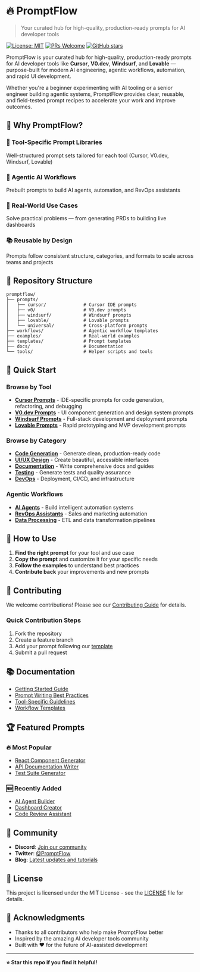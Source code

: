 # 🔥 PromptFlow

> Your curated hub for high-quality, production-ready prompts for AI developer tools

[![License: MIT](https://img.shields.io/badge/License-MIT-yellow.svg)](https://opensource.org/licenses/MIT)
[![PRs Welcome](https://img.shields.io/badge/PRs-welcome-brightgreen.svg)](http://makeapullrequest.com)
[![GitHub stars](https://img.shields.io/github/stars/yourusername/promptfoudry.svg)](https://github.com/yourusername/promptfoudry/stargazers)

PromptFlow is your curated hub for high-quality, production-ready prompts for AI developer tools like **Cursor**, **V0.dev**, **Windsurf**, and **Lovable** — purpose-built for modern AI engineering, agentic workflows, automation, and rapid UI development.

Whether you're a beginner experimenting with AI tooling or a senior engineer building agentic systems, PromptFlow provides clear, reusable, and field-tested prompt recipes to accelerate your work and improve outcomes.

## 🚀 Why PromptFlow?

### 🔧 Tool-Specific Prompt Libraries
Well-structured prompt sets tailored for each tool (Cursor, V0.dev, Windsurf, Lovable)

### 🧠 Agentic AI Workflows
Prebuilt prompts to build AI agents, automation, and RevOps assistants

### 🎯 Real-World Use Cases
Solve practical problems — from generating PRDs to building live dashboards

### 📚 Reusable by Design
Prompts follow consistent structure, categories, and formats to scale across teams and projects

## 📁 Repository Structure

```
promptflow/
├── prompts/
│   ├── cursor/              # Cursor IDE prompts
│   ├── v0/                  # V0.dev prompts
│   ├── windsurf/            # Windsurf prompts
│   ├── lovable/             # Lovable prompts
│   └── universal/           # Cross-platform prompts
├── workflows/               # Agentic workflow templates
├── examples/                # Real-world examples
├── templates/               # Prompt templates
├── docs/                    # Documentation
└── tools/                   # Helper scripts and tools
```

## 🎯 Quick Start

### Browse by Tool
- **[Cursor Prompts](./prompts/cursor/)** - IDE-specific prompts for code generation, refactoring, and debugging
- **[V0.dev Prompts](./prompts/v0/)** - UI component generation and design system prompts
- **[Windsurf Prompts](./prompts/windsurf/)** - Full-stack development and deployment prompts
- **[Lovable Prompts](./prompts/lovable/)** - Rapid prototyping and MVP development prompts

### Browse by Category
- **[Code Generation](./prompts/universal/code-generation/)** - Generate clean, production-ready code
- **[UI/UX Design](./prompts/universal/ui-ux/)** - Create beautiful, accessible interfaces
- **[Documentation](./prompts/universal/documentation/)** - Write comprehensive docs and guides
- **[Testing](./prompts/universal/testing/)** - Generate tests and quality assurance
- **[DevOps](./prompts/universal/devops/)** - Deployment, CI/CD, and infrastructure

### Agentic Workflows
- **[AI Agents](./workflows/agents/)** - Build intelligent automation systems
- **[RevOps Assistants](./workflows/revops/)** - Sales and marketing automation
- **[Data Processing](./workflows/data/)** - ETL and data transformation pipelines

## 📖 How to Use

1. **Find the right prompt** for your tool and use case
2. **Copy the prompt** and customize it for your specific needs
3. **Follow the examples** to understand best practices
4. **Contribute back** your improvements and new prompts

## 🤝 Contributing

We welcome contributions! Please see our [Contributing Guide](./CONTRIBUTING.md) for details.

### Quick Contribution Steps
1. Fork the repository
2. Create a feature branch
3. Add your prompt following our [template](./templates/prompt-template.md)
4. Submit a pull request

## 📚 Documentation

- [Getting Started Guide](./docs/getting-started.md)
- [Prompt Writing Best Practices](./docs/best-practices.md)
- [Tool-Specific Guidelines](./docs/tool-guidelines.md)
- [Workflow Templates](./docs/workflows.md)

## 🏆 Featured Prompts

### 🔥 Most Popular
- [React Component Generator](./prompts/v0/components/react-generator.md)
- [API Documentation Writer](./prompts/cursor/documentation/api-docs.md)
- [Test Suite Generator](./prompts/universal/testing/test-suite.md)

### 🆕 Recently Added
- [AI Agent Builder](./workflows/agents/basic-agent.md)
- [Dashboard Creator](./prompts/lovable/dashboards/analytics.md)
- [Code Review Assistant](./prompts/cursor/review/code-review.md)

## 🌟 Community

- **Discord**: [Join our community](https://discord.gg/promptflow)
- **Twitter**: [@PromptFlow](https://twitter.com/promptflow)
- **Blog**: [Latest updates and tutorials](https://blog.promptflow.dev)

## 📄 License

This project is licensed under the MIT License - see the [LICENSE](LICENSE) file for details.

## 🙏 Acknowledgments

- Thanks to all contributors who help make PromptFlow better
- Inspired by the amazing AI developer tools community
- Built with ❤️ for the future of AI-assisted development

---

**⭐ Star this repo if you find it helpful!** 